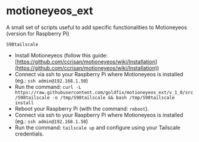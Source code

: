 # motioneyeos_ext
A small set of scripts useful to add specific functionalities to Motioneyeos (version for Raspberry Pi)

`S98tailscale`

- Install Motioneyeos (follow this guide: [https://github.com/ccrisan/motioneyeos/wiki/Installation](https://github.com/ccrisan/motioneyeos/wiki/Installation))
- Connect via ssh to your Raspberry Pi where Motioneyeos is installed (eg.: `ssh admin@192.168.1.50`)
- Run the command: `curl -L https://raw.githubusercontent.com/goldfix/motioneyeos_ext/v_1_0/src/S98tailscale -o /tmp/S98tailscale && bash /tmp/S98tailscale install`
- Reboot your Raspberry Pi (with the command: `reboot`).
- Connect via ssh to your Raspberry Pi where Motioneyeos is installed (eg.: `ssh admin@192.168.1.50`)
- Run the command: `tailscale up` and configure using your Tailscale credentials.
